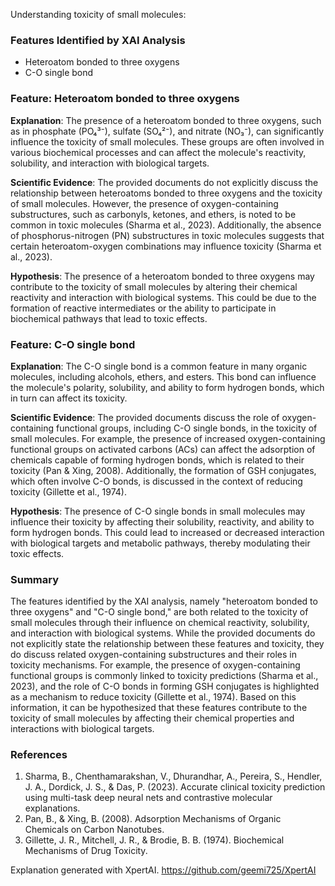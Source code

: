 Understanding toxicity of small molecules:
### Features Identified by XAI Analysis
- Heteroatom bonded to three oxygens
- C-O single bond

### Feature: Heteroatom bonded to three oxygens
**Explanation**: The presence of a heteroatom bonded to three oxygens, such as in phosphate (PO₄³⁻), sulfate (SO₄²⁻), and nitrate (NO₃⁻), can significantly influence the toxicity of small molecules. These groups are often involved in various biochemical processes and can affect the molecule's reactivity, solubility, and interaction with biological targets.

**Scientific Evidence**: The provided documents do not explicitly discuss the relationship between heteroatoms bonded to three oxygens and the toxicity of small molecules. However, the presence of oxygen-containing substructures, such as carbonyls, ketones, and ethers, is noted to be common in toxic molecules (Sharma et al., 2023). Additionally, the absence of phosphorus-nitrogen (PN) substructures in toxic molecules suggests that certain heteroatom-oxygen combinations may influence toxicity (Sharma et al., 2023).

**Hypothesis**: The presence of a heteroatom bonded to three oxygens may contribute to the toxicity of small molecules by altering their chemical reactivity and interaction with biological systems. This could be due to the formation of reactive intermediates or the ability to participate in biochemical pathways that lead to toxic effects.

### Feature: C-O single bond
**Explanation**: The C-O single bond is a common feature in many organic molecules, including alcohols, ethers, and esters. This bond can influence the molecule's polarity, solubility, and ability to form hydrogen bonds, which in turn can affect its toxicity.

**Scientific Evidence**: The provided documents discuss the role of oxygen-containing functional groups, including C-O single bonds, in the toxicity of small molecules. For example, the presence of increased oxygen-containing functional groups on activated carbons (ACs) can affect the adsorption of chemicals capable of forming hydrogen bonds, which is related to their toxicity (Pan & Xing, 2008). Additionally, the formation of GSH conjugates, which often involve C-O bonds, is discussed in the context of reducing toxicity (Gillette et al., 1974).

**Hypothesis**: The presence of C-O single bonds in small molecules may influence their toxicity by affecting their solubility, reactivity, and ability to form hydrogen bonds. This could lead to increased or decreased interaction with biological targets and metabolic pathways, thereby modulating their toxic effects.

### Summary
The features identified by the XAI analysis, namely "heteroatom bonded to three oxygens" and "C-O single bond," are both related to the toxicity of small molecules through their influence on chemical reactivity, solubility, and interaction with biological systems. While the provided documents do not explicitly state the relationship between these features and toxicity, they do discuss related oxygen-containing substructures and their roles in toxicity mechanisms. For example, the presence of oxygen-containing functional groups is commonly linked to toxicity predictions (Sharma et al., 2023), and the role of C-O bonds in forming GSH conjugates is highlighted as a mechanism to reduce toxicity (Gillette et al., 1974). Based on this information, it can be hypothesized that these features contribute to the toxicity of small molecules by affecting their chemical properties and interactions with biological targets.

### References
1. Sharma, B., Chenthamarakshan, V., Dhurandhar, A., Pereira, S., Hendler, J. A., Dordick, J. S., & Das, P. (2023). Accurate clinical toxicity prediction using multi-task deep neural nets and contrastive molecular explanations.
2. Pan, B., & Xing, B. (2008). Adsorption Mechanisms of Organic Chemicals on Carbon Nanotubes.
3. Gillette, J. R., Mitchell, J. R., & Brodie, B. B. (1974). Biochemical Mechanisms of Drug Toxicity.

Explanation generated with XpertAI. https://github.com/geemi725/XpertAI